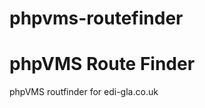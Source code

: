 phpvms-routefinder
==================
<h1>
phpVMS Route Finder
</h1>
<p>
phpVMS routfinder for edi-gla.co.uk
</p>
